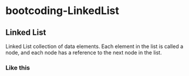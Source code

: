 # bootcoding-LinkedList
## Linked List
Linked List collection of data elements.
Each element in the list is called a node, and 
each node has a reference to the next node in the list.

### Like this
